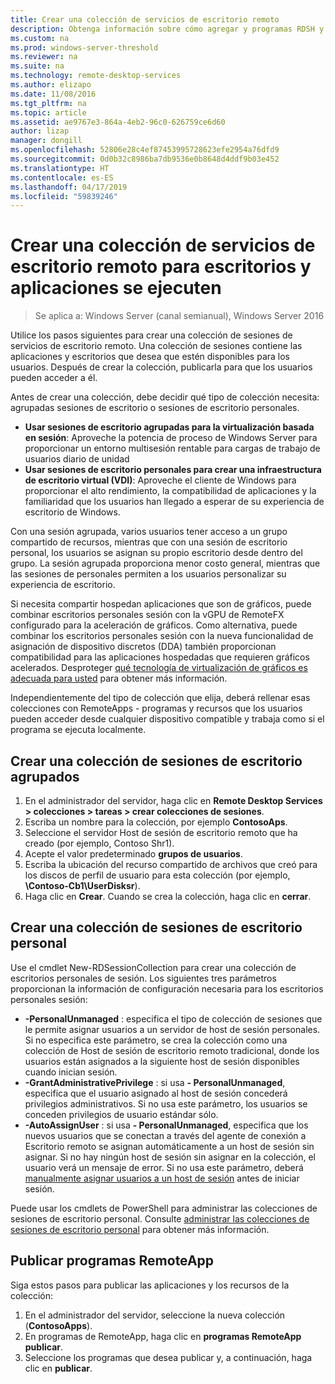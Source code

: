 ```yaml
---
title: Crear una colección de servicios de escritorio remoto
description: Obtenga información sobre cómo agregar y programas RDSH y RemoteApp para la implementación de RDS.
ms.custom: na
ms.prod: windows-server-threshold
ms.reviewer: na
ms.suite: na
ms.technology: remote-desktop-services
ms.author: elizapo
ms.date: 11/08/2016
ms.tgt_pltfrm: na
ms.topic: article
ms.assetid: ae9767e3-864a-4eb2-96c0-626759ce6d60
author: lizap
manager: dongill
ms.openlocfilehash: 52806e28c4ef87453995728623efe2954a76dfd9
ms.sourcegitcommit: 0d0b32c8986ba7db9536e0b8648d4ddf9b03e452
ms.translationtype: HT
ms.contentlocale: es-ES
ms.lasthandoff: 04/17/2019
ms.locfileid: "59839246"
---
```

# <a name="create-a-remote-desktop-services-collection-for-desktops-and-apps-to-run"></a>Crear una colección de servicios de escritorio remoto para escritorios y aplicaciones se ejecuten

>Se aplica a: Windows Server (canal semianual), Windows Server 2016

Utilice los pasos siguientes para crear una colección de sesiones de servicios de escritorio remoto. Una colección de sesiones contiene las aplicaciones y escritorios que desea que estén disponibles para los usuarios. Después de crear la colección, publicarla para que los usuarios pueden acceder a él.

Antes de crear una colección, debe decidir qué tipo de colección necesita: agrupadas sesiones de escritorio o sesiones de escritorio personales. 

- **Usar sesiones de escritorio agrupadas para la virtualización basada en sesión**: Aproveche la potencia de proceso de Windows Server para proporcionar un entorno multisesión rentable para cargas de trabajo de usuarios diario de unidad
- **Usar sesiones de escritorio personales para crear una infraestructura de escritorio virtual (VDI)**: Aproveche el cliente de Windows para proporcionar el alto rendimiento, la compatibilidad de aplicaciones y la familiaridad que los usuarios han llegado a esperar de su experiencia de escritorio de Windows.
 
Con una sesión agrupada, varios usuarios tener acceso a un grupo compartido de recursos, mientras que con una sesión de escritorio personal, los usuarios se asignan su propio escritorio desde dentro del grupo. La sesión agrupada proporciona menor costo general, mientras que las sesiones de personales permiten a los usuarios personalizar su experiencia de escritorio.

Si necesita compartir hospedan aplicaciones que son de gráficos, puede combinar escritorios personales sesión con la vGPU de RemoteFX configurado para la aceleración de gráficos. Como alternativa, puede combinar los escritorios personales sesión con la nueva funcionalidad de asignación de dispositivo discretos (DDA) también proporcionan compatibilidad para las aplicaciones hospedadas que requieren gráficos acelerados. Desproteger [qué tecnología de virtualización de gráficos es adecuada para usted](rds-graphics-virtualization.md) para obtener más información.


Independientemente del tipo de colección que elija, deberá rellenar esas colecciones con RemoteApps - programas y recursos que los usuarios pueden acceder desde cualquier dispositivo compatible y trabaja como si el programa se ejecuta localmente.

## <a name="create-a-pooled-desktop-session-collection"></a>Crear una colección de sesiones de escritorio agrupados

1.  En el administrador del servidor, haga clic en **Remote Desktop Services > colecciones > tareas > crear colecciones de sesiones**.  
2.  Escriba un nombre para la colección, por ejemplo **ContosoAps**.  
3.  Seleccione el servidor Host de sesión de escritorio remoto que ha creado (por ejemplo, Contoso Shr1).  
4.  Acepte el valor predeterminado **grupos de usuarios**.  
5.  Escriba la ubicación del recurso compartido de archivos que creó para los discos de perfil de usuario para esta colección (por ejemplo, **\Contoso-Cb1\UserDisksr**).   
6.  Haga clic en **Crear**. Cuando se crea la colección, haga clic en **cerrar**.  


## <a name="create-a-personal-desktop-session-collection"></a>Crear una colección de sesiones de escritorio personal

Use el cmdlet New-RDSessionCollection para crear una colección de escritorios personales de sesión. Los siguientes tres parámetros proporcionan la información de configuración necesaria para los escritorios personales sesión:

- **-PersonalUnmanaged** : especifica el tipo de colección de sesiones que le permite asignar usuarios a un servidor de host de sesión personales. Si no especifica este parámetro, se crea la colección como una colección de Host de sesión de escritorio remoto tradicional, donde los usuarios están asignados a la siguiente host de sesión disponibles cuando inician sesión.
- **-GrantAdministrativePrivilege** : si usa **- PersonalUnmanaged**, especifica que el usuario asignado al host de sesión concederá privilegios administrativos. Si no usa este parámetro, los usuarios se conceden privilegios de usuario estándar sólo.
- **-AutoAssignUser** : si usa **- PersonalUnmanaged**, especifica que los nuevos usuarios que se conectan a través del agente de conexión a Escritorio remoto se asignan automáticamente a un host de sesión sin asignar. Si no hay ningún host de sesión sin asignar en la colección, el usuario verá un mensaje de error. Si no usa este parámetro, deberá [manualmente asignar usuarios a un host de sesión](rds-manage-personal-collection.md#manually-assign-a-user-to-a-personal-session-host) antes de iniciar sesión.

Puede usar los cmdlets de PowerShell para administrar las colecciones de sesiones de escritorio personal. Consulte [administrar las colecciones de sesiones de escritorio personal](rds-manage-personal-collection.md) para obtener más información.

## <a name="publish-remoteapp-programs"></a>Publicar programas RemoteApp
Siga estos pasos para publicar las aplicaciones y los recursos de la colección:

1.  En el administrador del servidor, seleccione la nueva colección (**ContosoApps**).  
2.  En programas de RemoteApp, haga clic en **programas RemoteApp publicar**.  
3. Seleccione los programas que desea publicar y, a continuación, haga clic en **publicar**.  
